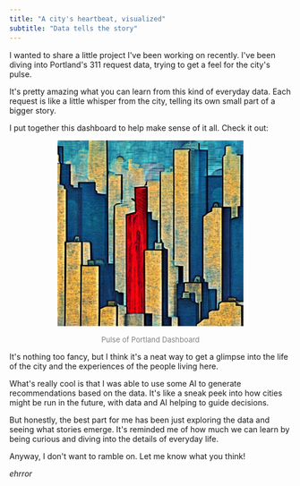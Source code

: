 ```yaml
---
title: "A city's heartbeat, visualized"
subtitle: "Data tells the story"
---
```


I wanted to share a little project I've been working on recently. I've been diving into Portland's 311 request data, trying to get a feel for the city's pulse.

It's pretty amazing what you can learn from this kind of everyday data. Each request is like a little whisper from the city, telling its own small part of a bigger story.

I put together this dashboard to help make sense of it all. Check it out:

<div style="text-align:center;">
  <a href="https://ehringhaus.shinyapps.io/project/" target="_blank" rel="noopener noreferrer">
    <img src="city.jpg" alt="Pulse of Portland Dashboard" style="max-width:66%; height:auto;">
  </a>
  <p style="color:grey; font-size:small;">Pulse of Portland Dashboard</p>
</div>

It's nothing too fancy, but I think it's a neat way to get a glimpse into the life of the city and the experiences of the people living here.

What's really cool is that I was able to use some AI to generate recommendations based on the data. It's like a sneak peek into how cities might be run in the future, with data and AI helping to guide decisions.

But honestly, the best part for me has been just exploring the data and seeing what stories emerge. It's reminded me of how much we can learn by being curious and diving into the details of everyday life.

Anyway, I don't want to ramble on. Let me know what you think!

_ehrror_